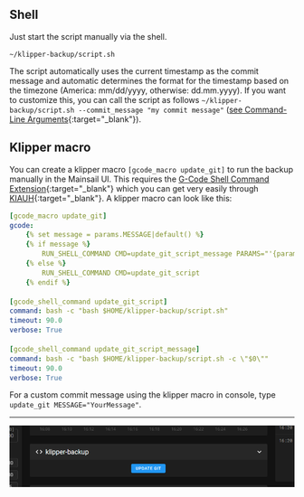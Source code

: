 ## Shell
Just start the script manually via the shell.

```shell
~/klipper-backup/script.sh
```

The script automatically uses the current timestamp as the commit message and automatic determines the format for the timestamp based on the timezone (America: mm/dd/yyyy, otherwise: dd.mm.yyyy). If you want to customize this, you can call the script as follows `~/klipper-backup/script.sh --commit_message "my commit message"` ([see Command-Line Arguments](alternative-methods.md/#command-line-arguments){:target="_blank"}).

## Klipper macro
You can create a klipper macro `[gcode_macro update_git]` to run the backup manually in the Mainsail UI. This requires the [G-Code Shell Command Extension](https://github.com/th33xitus/kiauh/blob/master/docs/gcode_shell_command.md){:target="_blank"} which you can get very easily through [KIAUH](https://github.com/th33xitus/kiauh){:target="_blank"}.
A klipper macro can look like this:
```yaml
[gcode_macro update_git]
gcode:
    {% set message = params.MESSAGE|default() %}
    {% if message %}
        RUN_SHELL_COMMAND CMD=update_git_script_message PARAMS="'{params.MESSAGE}'"
    {% else %}
        RUN_SHELL_COMMAND CMD=update_git_script
    {% endif %}

[gcode_shell_command update_git_script]
command: bash -c "bash $HOME/klipper-backup/script.sh"
timeout: 90.0
verbose: True

[gcode_shell_command update_git_script_message]
command: bash -c "bash $HOME/klipper-backup/script.sh -c \"$0\""
timeout: 90.0
verbose: True

```

For a custom commit message using the klipper macro in console, type `update_git MESSAGE="YourMessage"`.
***
![klipper-backup-macro-image](./images/klipper_backup_macro.png)
